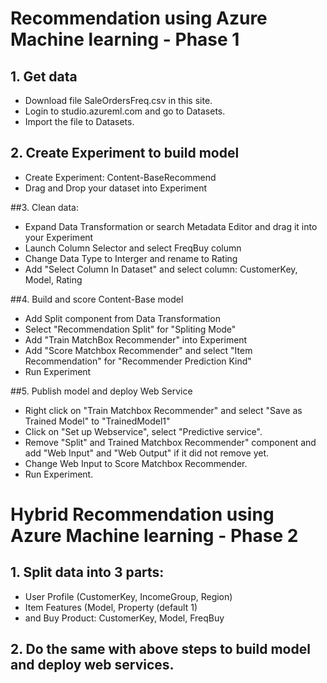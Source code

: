 # Recommendation using Azure Machine learning - Phase 1
## 1. Get data
- Download file SaleOrdersFreq.csv in this site.  
- Login to studio.azureml.com and go to Datasets.  
- Import the file to Datasets. 

## 2. Create Experiment to build model
- Create Experiment: Content-BaseRecommend  
- Drag and Drop your dataset into Experiment  

##3. Clean data:
- Expand Data Transformation or search Metadata Editor and drag it into your Experiment
- Launch Column Selector and select FreqBuy column
- Change Data Type to Interger and rename to Rating
- Add "Select Column In Dataset" and select column: CustomerKey, Model, Rating

##4. Build and score Content-Base model
- Add Split component from Data Transformation
- Select "Recommendation Split" for "Spliting Mode"
- Add "Train MatchBox Recommender" into Experiment
- Add "Score Matchbox Recommender" and select "Item Recommendation" for "Recommender Prediction Kind"
- Run Experiment

##5. Publish model and deploy Web Service
- Right click on "Train Matchbox Recommender" and select "Save as Trained Model" to "TrainedModel1"
- Click on "Set up Webservice", select "Predictive service".
- Remove "Split" and Trained Matchbox Recommender" component and add "Web Input" and "Web Output" if it did not remove yet.
- Change Web Input to Score Matchbox Recommender.
- Run Experiment.

# Hybrid Recommendation using Azure Machine learning - Phase 2
## 1. Split data into 3 parts: 
- User Profile (CustomerKey, IncomeGroup, Region)
- Item Features (Model, Property (default 1) 
- and Buy Product: CustomerKey, Model, FreqBuy

## 2. Do the same with above steps to build model and deploy web services.
